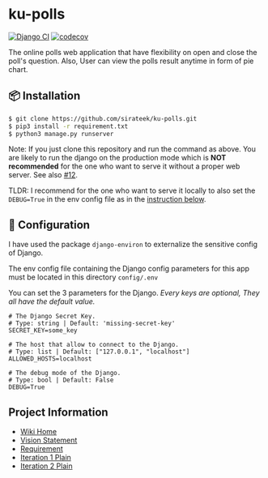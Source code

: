 # ku-polls
[![Django CI](https://github.com/sirateek/ku-polls/actions/workflows/django.yml/badge.svg)](https://github.com/sirateek/ku-polls/actions/workflows/django.yml)
[![codecov](https://codecov.io/gh/sirateek/ku-polls/branch/master/graph/badge.svg?token=1YYGRMFOA3)](https://codecov.io/gh/sirateek/ku-polls)

The online polls web application that have flexibility on open and close the poll's question. Also, User can view the polls result anytime in form of pie chart.

## 📦 Installation
```bash
$ git clone https://github.com/sirateek/ku-polls.git
$ pip3 install -r requirement.txt
$ python3 manage.py runserver
```
Note: If you just clone this repository and run the command as above. You are likely to run the django on the production mode which is **NOT recommended** for the one who want to serve it without a proper web server. See also [#12](https://github.com/sirateek/ku-polls/issues/12#issuecomment-922686620).

TLDR: I recommend for the one who want to serve it locally to also set the `DEBUG=True` in the env config file as in the [instruction below](#-Configuration).

## 🔧 Configuration
I have used the package `django-environ` to externalize the sensitive config of Django.

The env config file containing the Django config parameters for this app must be located in this directory `config/.env`

You can set the 3 parameters for the Django. _Every keys are optional, They all have the default value._
```env
# The Django Secret Key.
# Type: string | Default: 'missing-secret-key'
SECRET_KEY=some_key

# The host that allow to connect to the Django.
# Type: list | Default: ["127.0.0.1", "localhost"]
ALLOWED_HOSTS=localhost

# The debug mode of the Django.
# Type: bool | Default: False
DEBUG=True
```

## Project Information
- [Wiki Home](../../wiki/Home)
- [Vision Statement](../../wiki/Vision%20Statement)
- [Requirement](../../wiki/Requirements)
- [Iteration 1 Plain](../../wiki/Iteration%201)
- [Iteration 2 Plain](../../wiki/Iteration%202)
